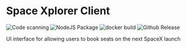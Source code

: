 # Space Xplorer Client

![Code scanning](https://github.com/Wyvarn/space-xplorer-client/workflows/Code%20scanning/badge.svg)
![NodeJS Package](https://github.com/Wyvarn/space-xplorer-client/workflows/NodeJS%20Package/badge.svg)
![docker build](https://github.com/Wyvarn/space-xplorer-client/workflows/Space%20Xplorer%20Client%20docker%20image%20build/badge.svg)
![Github Release](https://github.com/Wyvarn/space-xplorer-client/workflows/Github%20Release/badge.svg)

UI interface for allowing users to book seats on the next SpaceX launch